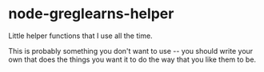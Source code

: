 # node-greglearns-helper

Little helper functions that I use all the time.

This is probably something you don't want to use -- you should write your own that does the things you want it to do the way that you like them to be.

